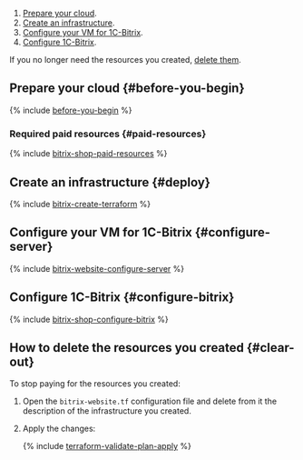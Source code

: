 1. [Prepare your cloud](#before-you-begin).
1. [Create an infrastructure](#deploy).
1. [Configure your VM for 1C-Bitrix](#configure-server).
1. [Configure 1C-Bitrix](#configure-bitrix).

If you no longer need the resources you created, [delete them](#clear-out).

## Prepare your cloud {#before-you-begin}

{% include [before-you-begin](../_tutorials_includes/before-you-begin.md) %}

### Required paid resources {#paid-resources}

{% include [bitrix-shop-paid-resources](../_tutorials_includes/bitrix-shop-paid-resources.md) %}

## Create an infrastructure {#deploy}

{% include [bitrix-create-terraform](../_tutorials_includes/bitrix-create-terraform.md) %}

## Configure your VM for 1C-Bitrix {#configure-server}

{% include [bitrix-website-configure-server](../_tutorials_includes/bitrix-website-configure-server.md) %}

## Configure 1C-Bitrix {#configure-bitrix}

{% include [bitrix-shop-configure-bitrix](../_tutorials_includes/bitrix-shop-configure-bitrix.md) %}

## How to delete the resources you created {#clear-out}

To stop paying for the resources you created:

1. Open the `bitrix-website.tf` configuration file and delete from it the description of the infrastructure you created.
1. Apply the changes:

   {% include [terraform-validate-plan-apply](../_tutorials_includes/terraform-validate-plan-apply.md) %}